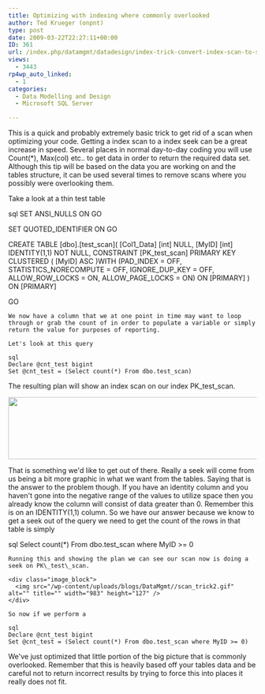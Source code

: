 ```yaml
---
title: Optimizing with indexing where commonly overlooked
author: Ted Krueger (onpnt)
type: post
date: 2009-03-22T22:27:11+00:00
ID: 361
url: /index.php/datamgmt/datadesign/index-trick-convert-index-scan-to-seek/
views:
  - 3443
rp4wp_auto_linked:
  - 1
categories:
  - Data Modelling and Design
  - Microsoft SQL Server

---
```

This is a quick and probably extremely basic trick to get rid of a scan when optimizing your code. Getting a index scan to a index seek can be a great increase in speed. Several places in normal day-to-day coding you will use Count(*), Max(col) etc.. to get data in order to return the required data set. Although this tip will be based on the data you are working on and the tables structure, it can be used several times to remove scans where you possibly were overlooking them.

Take a look at a thin test table

sql
SET ANSI_NULLS ON
GO

SET QUOTED_IDENTIFIER ON
GO

CREATE TABLE [dbo].[test_scan](
	[Col1_Data] [int] NULL,
	[MyID] [int] IDENTITY(1,1) NOT NULL,
 CONSTRAINT [PK_test_scan] PRIMARY KEY CLUSTERED 
(
	[MyID] ASC
)WITH (PAD_INDEX  = OFF, STATISTICS_NORECOMPUTE  = OFF, IGNORE_DUP_KEY = OFF, ALLOW_ROW_LOCKS  = ON, ALLOW_PAGE_LOCKS  = ON) ON [PRIMARY]
) ON [PRIMARY]

GO
```
We now have a column that we at one point in time may want to loop through or grab the count of in order to populate a variable or simply return the value for purposes of reporting.

Let's look at this query

sql
Declare @cnt_test bigint
Set @cnt_test = (Select count(*) From dbo.test_scan)
```
The resulting plan will show an index scan on our index PK\_test\_scan. 

<div class="image_block">
  <img src="/wp-content/uploads/blogs/DataMgmt//scan_trick.gif" alt="" title="" width="982" height="126" />
</div>

That is something we'd like to get out of there. Really a seek will come from us being a bit more graphic in what we want from the tables. Saying that is the answer to the problem though. If you have an identity column and you haven't gone into the negative range of the values to utilize space then you already know the column will consist of data greater than 0. Remember this is on an IDENTITY(1,1) column. So we have our answer because we know to get a seek out of the query we need to get the count of the rows in that table is simply 

sql
Select count(*) From dbo.test_scan where MyID >= 0
```
Running this and showing the plan we can see our scan now is doing a seek on PK\_test\_scan. 

<div class="image_block">
  <img src="/wp-content/uploads/blogs/DataMgmt//scan_trick2.gif" alt="" title="" width="983" height="127" />
</div>

So now if we perform a 

sql
Declare @cnt_test bigint
Set @cnt_test = (Select count(*) From dbo.test_scan where MyID >= 0)
```
We've just optimized that little portion of the big picture that is commonly overlooked. Remember that this is heavily based off your tables data and be careful not to return incorrect results by trying to force this into places it really does not fit.